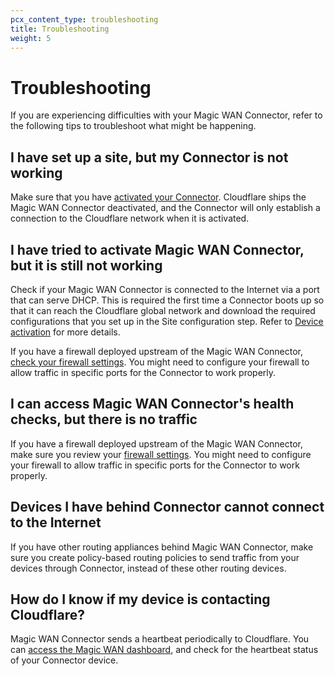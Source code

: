 ```yaml
---
pcx_content_type: troubleshooting
title: Troubleshooting
weight: 5
---
```


# Troubleshooting

If you are experiencing difficulties with your Magic WAN Connector, refer to the following tips to troubleshoot what might be happening.

## I have set up a site, but my Connector is not working

Make sure that you have [activated your Connector](/magic-wan/configuration/connector/configure-hardware-connector/#device-activation). Cloudflare ships the Magic WAN Connector deactivated, and the Connector will only establish a connection to the Cloudflare network when it is activated.

## I have tried to activate Magic WAN Connector, but it is still not working

Check if your Magic WAN Connector is connected to the Internet via a port that can serve DHCP. This is required the first time a Connector boots up so that it can reach the Cloudflare global network and download the required configurations that you set up in the Site configuration step. Refer to [Device activation](/magic-wan/configuration/connector/configure-hardware-connector/#device-activation) for more details.

If you have a firewall deployed upstream of the Magic WAN Connector, [check your firewall settings](/magic-wan/configuration/connector/configure-hardware-connector/#firewall-settings-required). You might need to configure your firewall to allow traffic in specific ports for the Connector to work properly.

## I can access Magic WAN Connector's health checks, but there is no traffic

If you have a firewall deployed upstream of the Magic WAN Connector, make sure you review your [firewall settings](/magic-wan/configuration/connector/configure-hardware-connector/#firewall-settings-required). You might need to configure your firewall to allow traffic in specific ports for the Connector to work properly.

## Devices I have behind Connector cannot connect to the Internet

If you have other routing appliances behind Magic WAN Connector, make sure you create policy-based routing policies to send traffic from your devices through Connector, instead of these other routing devices.

## How do I know if my device is contacting Cloudflare?

Magic WAN Connector sends a heartbeat periodically to Cloudflare. You can [access the Magic WAN dashboard](/magic-wan/configuration/connector/reference/#heartbeat), and check for the heartbeat status of your Connector device.